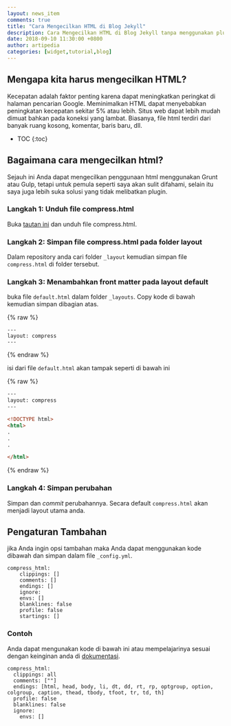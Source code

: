 ```yaml
---
layout: news_item
comments: true
title: "Cara Mengecilkan HTML di Blog Jekyll"
description: Cara Mengecilkan HTML di Blog Jekyll tanpa menggunakan plugin, compress html menggunakan javascript.
date: 2018-09-10 11:30:00 +0800
author: artipedia
categories: [widget,tutorial,blog]
---
```


## Mengapa kita harus mengecilkan HTML?
Kecepatan adalah faktor penting karena dapat meningkatkan peringkat di halaman pencarian Google. Meminimalkan HTML dapat menyebabkan peningkatan kecepatan sekitar 5% atau lebih. Situs web dapat lebih mudah dimuat bahkan pada koneksi yang lambat. Biasanya, file html terdiri dari banyak ruang kosong, komentar, baris baru, dll.

* TOC
{:toc}

## Bagaimana cara mengecilkan html?
Sejauh ini Anda dapat mengecilkan penggunaan html menggunakan Grunt atau Gulp, tetapi untuk pemula seperti saya akan sulit difahami, selain itu saya juga lebih suka solusi yang tidak melibatkan plugin.

### Langkah 1: Unduh file compress.html
Buka [tautan ini](https://github.com/penibelst/jekyll-compress-html/releases/download/v3.0.4/compress.html "File Compress HTML") dan unduh file compress.html.

### Langkah 2: Simpan file compress.html pada folder layout
Dalam repository anda cari folder `_layout` kemudian simpan file `compress.html` di folder tersebut.

### Langkah 3: Menambahkan front matter pada layout default
buka file `default.html` dalam folder `_layouts`. Copy kode di bawah kemudian simpan dibagian atas.

{% raw %}
```
---
layout: compress
---
```
{% endraw %}

isi dari file `default.html` akan tampak seperti di bawah ini

{% raw %}
```html
---
layout: compress
---

<!DOCTYPE html>
<html>
.
.
.

</html>
```
{% endraw %}

### Langkah 4: Simpan perubahan
Simpan dan _commit_ perubahannya. Secara default `compress.html` akan menjadi layout utama anda.

## Pengaturan Tambahan
jika Anda ingin opsi tambahan maka Anda dapat menggunakan kode dibawah dan simpan dalam file `_config.yml`.

```
compress_html:
    clippings: []
    comments: []
    endings: []
    ignore:
    envs: []
    blanklines: false
    profile: false
    startings: []
```

### Contoh 
Anda dapat mengunakan kode di bawah ini atau mempelajarinya sesuai dengan keinginan anda di [dokumentasi](http://jch.penibelst.de/ ).

```
compress_html:
  clippings: all
  comments: [""]
  endings: [html, head, body, li, dt, dd, rt, rp, optgroup, option, colgroup, caption, thead, tbody, tfoot, tr, td, th]
  profile: false
  blanklines: false
  ignore:
    envs: []
```
